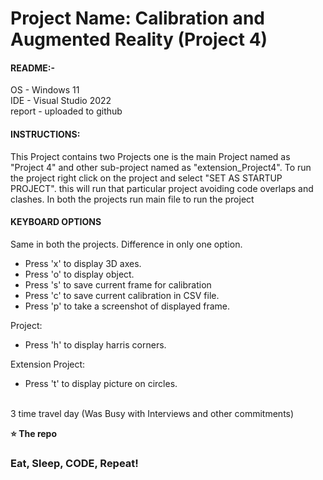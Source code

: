 # Project Name: Calibration and Augmented Reality  (Project 4)


#### README:-


OS - Windows 11<br>
IDE - Visual Studio 2022<br>
report - uploaded to github <br>



#### INSTRUCTIONS:<br>
This Project contains two Projects one is the main Project named as "Project 4" and other sub-project named as "extension_Project4".
To run the project right click on the project and select "SET AS STARTUP PROJECT". this will run that particular project avoiding code overlaps and clashes.
In both the projects run main file to run the project

#### KEYBOARD OPTIONS 
Same in both the projects. Difference in only one option.<br>
- Press 'x' to display 3D axes.<br>
- Press 'o' to display object.<br>
- Press 's' to save current frame for calibration<br>
- Press 'c' to save current calibration in CSV file.<br>
- Press 'p' to take a screenshot of displayed frame.<br>

 
Project:<br>
- Press 'h' to display harris corners.<br>

 Extension Project:<br>
- Press 't' to display picture on circles.<br>



<br>
3 time travel day (Was Busy with Interviews and other commitments)




**⭐ The repo**



### Eat, Sleep, CODE, Repeat!







